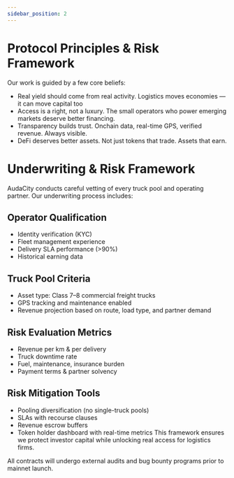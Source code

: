 ```yaml
---
sidebar_position: 2
---
```

# Protocol Principles & Risk Framework

Our work is guided by a few core beliefs:
- Real yield should come from real activity. Logistics moves economies — it can move capital too  
- Access is a right, not a luxury. The small operators who power emerging markets deserve better financing.
- Transparency builds trust. Onchain data, real-time GPS, verified revenue. Always visible.
- DeFi deserves better assets. Not just tokens that trade. Assets that earn.  


# Underwriting & Risk Framework
AudaCity conducts careful vetting of every truck pool and operating partner. Our underwriting process includes:

## Operator Qualification
- Identity verification (KYC)
- Fleet management experience
- Delivery SLA performance (>90%)
- Historical earning data

## Truck Pool Criteria
- Asset type: Class 7–8 commercial freight trucks
- GPS tracking and maintenance enabled
- Revenue projection based on route, load type, and partner demand

## Risk Evaluation Metrics
- Revenue per km & per delivery
- Truck downtime rate
- Fuel, maintenance, insurance burden
- Payment terms & partner solvency

## Risk Mitigation Tools
- Pooling diversification (no single-truck pools)
- SLAs with recourse clauses
- Revenue escrow buffers
- Token holder dashboard with real-time metrics
This framework ensures we protect investor capital while unlocking real access for logistics firms.

All contracts will undergo external audits and bug bounty programs prior to mainnet launch.